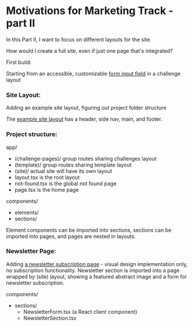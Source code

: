 # Motivations for Marketing Track - part II

In this Part II, I want to focus on different layouts for the site.

How would I create a full site, even if just one page that's integrated?

First build:

Starting from an accessible, customizable [form input field](https://marketing-track-ii.vercel.app/input-field) in a challenge layout



### Site Layout:

Adding an example site layout, figuring out project folder structure

The [example site layout](https://marketing-track-ii.vercel.app/example) has a header, side nav, main, and footer.

### Project structure:

app/

- (challenge-pages)/ group routes sharing challenges layout
- (template)/ group routes sharing template layout
- (site)/ actual site will have its own layout
- layout.tsx is the root layout
- not-found.tsx is the global not found page
- page.tsx is the home page

components/

- elements/
- sections/

Element components can be imported into sections, sections can be imported into pages, and pages are nested in layouts.

### Newsletter Page:

Adding [a newsletter subscription page](https://marketing-track-ii.vercel.app/newsletter) - visual design implementation only, no subscription functionality. Newsletter section is imported into a page wrapped by (site) layout, showing a featured abstract image and a form for newsletter subscription.

components/

- sections/
  - NewsletterForm.tsx (a React client component)
  - NewsletterSection.tsx
